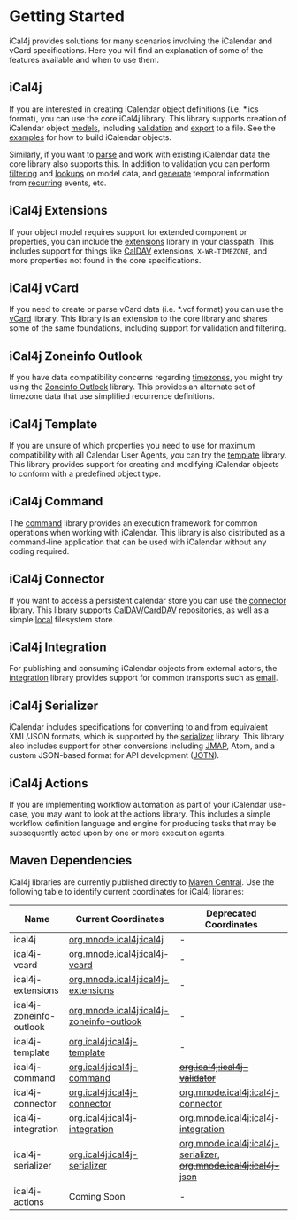 # Getting Started

iCal4j provides solutions for many scenarios involving the iCalendar and vCard specifications. Here you
will find an explanation of some of the features available and when to use them.

## iCal4j

If you are interested in creating iCalendar object definitions (i.e. *.ics format), you can use the core
iCal4j library. This library supports creation of iCalendar object [models](/examples/model), including
[validation](/validation) and [export](/examples/output) to a file. See the [examples](/examples) for
how to build iCalendar objects.

Similarly, if you want to [parse](/parser) and work with existing iCalendar data the core library also
supports this. In addition to validation you can perform [filtering](/filtering) and [lookups](/indexing)
on model data, and [generate](/examples/recur) temporal information from [recurring](/recurrences) events, etc.

## iCal4j Extensions

If your object model requires support for extended component or properties, you can include the 
[extensions](/extensions) library in your classpath. This includes support for things like
[CalDAV](/extensions/caldav) extensions, `X-WR-TIMEZONE`, and more properties not found in the core specifications.

## iCal4j vCard

If you need to create or parse vCard data (i.e. *.vcf format) you can use the [vCard](/vcard) library. This library is
an extension to the core library and shares some of the same foundations, including support for validation
and filtering.

## iCal4j Zoneinfo Outlook

If you have data compatibility concerns regarding [timezones](/timezones), you might try using the
[Zoneinfo Outlook](/zoneinfo-outlook) library. This provides an alternate set of timezone data that use 
simplified recurrence definitions.

## iCal4j Template

If you are unsure of which properties you need to use for maximum compatibility with all Calendar User Agents,
you can try the [template](/template) library. This library provides support for creating and modifying 
iCalendar objects to conform with a predefined object type.

## iCal4j Command

The [command](/command) library provides an execution framework for common operations when working with iCalendar.
This library is also distributed as a command-line application that can be used with iCalendar without any
coding required.

## iCal4j Connector

If you want to access a persistent calendar store you can use the [connector](/connector) library. This library
supports [CalDAV/CardDAV](/connector/dav) repositories, as well as a simple [local](/connector/local) filesystem store.

## iCal4j Integration

For publishing and consuming iCalendar objects from external actors, the [integration](/integration) library
provides support for common transports such as [email](/integration/email).

## iCal4j Serializer

iCalendar includes specifications for converting to and from equivalent XML/JSON formats, which is supported
by the [serializer](/serializer) library. This library also includes support for other conversions including 
[JMAP](/serializer/jmap), Atom, and a custom JSON-based format for API development ([JOTN](/serializer/jotn)).

## iCal4j Actions

If you are implementing workflow automation as part of your iCalendar use-case, you may want to look at the
actions library. This includes a simple workflow definition language and engine for producing tasks that
may be subsequently acted upon by one or more execution agents.


## Maven Dependencies

iCal4j libraries are currently published directly to [Maven Central](https://search.maven.org). Use the following
table to identify current coordinates for iCal4j libraries:

   | Name                    | Current Coordinates                                                                                                    | Deprecated Coordinates                                                                                                                                                                                         |
|-------------------------|------------------------------------------------------------------------------------------------------------------------|----------------------------------------------------------------------------------------------------------------------------------------------------------------------------------------------------------------|
| ical4j                  | [org.mnode.ical4j:ical4j](https://search.maven.org/artifact/org.mnode.ical4j/ical4j)                                   | -                                                                                                                                                                                                              |
| ical4j-vcard            | [org.mnode.ical4j:ical4j-vcard](https://search.maven.org/artifact/org.mnode.ical4j/ical4j-vcard)                       | -                                                                                                                                                                                                              |
| ical4j-extensions       | [org.mnode.ical4j:ical4j-extensions](https://search.maven.org/artifact/org.mnode.ical4j/ical4j-extensions)             | -                                                                                                                                                                                                              |
| ical4j-zoneinfo-outlook | [org.mnode.ical4j:ical4j-zoneinfo-outlook](https://search.maven.org/artifact/org.mnode.ical4j/ical4j-zoneinfo-outlook) | -                                                                                                                                                                                                              |
| ical4j-template         | <a href="https://search.maven.org/artifact/org.ical4j/ical4j-template" target="_blank">org.ical4j:ical4j-template</a>  | -                                                                                                                                                                                                              |
| ical4j-command          | <a href="https://search.maven.org/artifact/org.ical4j/ical4j-command" target="_blank">org.ical4j:ical4j-command</a>    | ~~[org.ical4j:ical4j-validator](https://search.maven.org/artifact/org.ical4j/ical4j-validator)~~                                                                                                               |
| ical4j-connector        | [org.ical4j:ical4j-connector](https://search.maven.org/search?q=g:org.ical4j%20a:ical4j-connector*)                    | [org.mnode.ical4j:ical4j-connector](https://search.maven.org/artifact/org.mnode.ical4j/ical4j-connector)                                                                                                       |
| ical4j-integration      | [org.ical4j:ical4j-integration](https://search.maven.org/search?q=g:org.ical4j%20a:ical4j-integration*)                | [org.mnode.ical4j:ical4j-integration](https://search.maven.org/artifact/org.mnode.ical4j/ical4j-integration)                                                                                                   |
| ical4j-serializer       | [org.ical4j:ical4j-serializer](https://search.maven.org/artifact/org.ical4j/ical4j-serializer)                         | [org.mnode.ical4j:ical4j-serializer](https://search.maven.org/artifact/org.mnode.ical4j/ical4j-serializer), ~~[org.mnode.ical4j:ical4j-json](https://search.maven.org/artifact/org.mnode.ical4j/ical4j-json)~~ |
| ical4j-actions          | Coming Soon                                                                                                            | -                                                                                                                                                                                                              |

